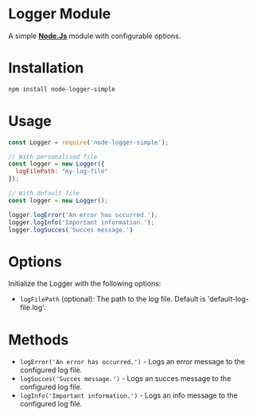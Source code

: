 # Logger Module
A simple <a href="https://nodejs.org/en" target="_blank"><strong>Node.Js</strong></a> module with configurable options.

# Installation
```bash
npm install node-logger-simple
```

# Usage
```js
const Logger = require('node-logger-simple');

// With personalised file
const logger = new Logger({
  logFilePath: "my-log-file"
});

// With default file
const logger = new Logger();

logger.logError('An error has occurred.');
logger.logInfo('Important information.');
logger.logSucces('Succes message.')
```

# Options
Initialize the Logger with the following options:
- `logFilePath` (optional): The path to the log file. Default is 'default-log-file.log'.

# Methods
- `logError('An error has occurred.')` - Logs an error message to the configured log file.
- `logSucces('Succes message.')` - Logs an succes message to the configured log file.
- `logInfo('Important information.')` - Logs an info message to the configured log file.
